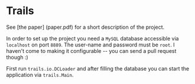 Trails
======

See [the paper] (paper.pdf) for a short description of the project.

In order to set up the project you need a `MySQL` database
accessible via `localhost` on port `8889`. The user-name and
password must be `root`. I haven't come to making it configurable --
you can send a pull request though :)

First run `trails.io.DCLoader` and after filling the database you
can start the application via `trails.Main`.
